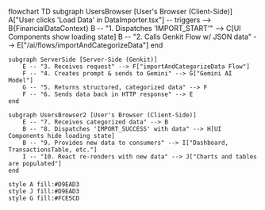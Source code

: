 flowchart TD
    subgraph UsersBrowser [User's Browser (Client-Side)]
        A["User clicks 'Load Data' in DataImporter.tsx"] -- triggers --> B{FinancialDataContext}
        B -- "1. Dispatches 'IMPORT_START'" --> C[UI Components show loading state]
        B -- "2. Calls Genkit Flow w/ JSON data" --> E["/ai/flows/importAndCategorizeData"]
    end

    subgraph ServerSide [Server-Side (Genkit)]
        E -- "3. Receives request" --> F["importAndCategorizeData Flow"]
        F -- "4. Creates prompt & sends to Gemini" --> G["Gemini AI Model"]
        G -- "5. Returns structured, categorized data" --> F
        F -- "6. Sends data back in HTTP response" --> E
    end

    subgraph UsersBrowser2 [User's Browser (Client-Side)]
        E -- "7. Receives categorized data" --> B
        B -- "8. Dispatches 'IMPORT_SUCCESS' with data" --> H[UI Components hide loading state]
        B -- "9. Provides new data to consumers" --> I["Dashboard, TransactionsTable, etc."]
        I -- "10. React re-renders with new data" --> J["Charts and tables are populated"]
    end

    style A fill:#D9EAD3
    style J fill:#D9EAD3
    style G fill:#FCE5CD
